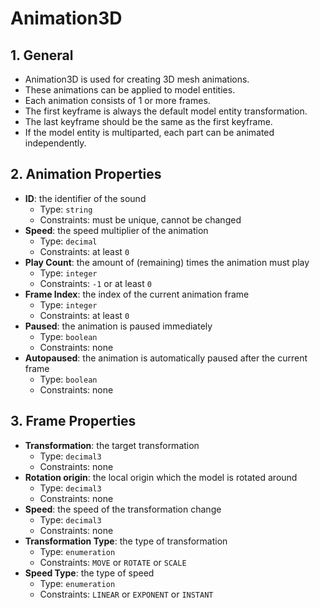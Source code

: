 # Animation3D

## 1. General

- Animation3D is used for creating 3D mesh animations.
- These animations can be applied to model entities.
- Each animation consists of 1 or more frames.
- The first keyframe is always the default model entity transformation.
- The last keyframe should be the same as the first keyframe.
- If the model entity is multiparted, each part can be animated independently.

## 2. Animation Properties

- **ID**: the identifier of the sound
  - Type: `string`
  - Constraints: must be unique, cannot be changed
- **Speed**: the speed multiplier of the animation
  - Type: `decimal`
  - Constraints: at least `0`
- **Play Count**: the amount of (remaining) times the animation must play
  - Type: `integer`
  - Constraints: `-1` or at least `0`
- **Frame Index**: the index of the current animation frame
  - Type: `integer`
  - Constraints: at least `0`
- **Paused**: the animation is paused immediately
  - Type: `boolean`
  - Constraints: none
- **Autopaused**: the animation is automatically paused after the current frame
  - Type: `boolean`
  - Constraints: none

## 3. Frame Properties

- **Transformation**: the target transformation
  - Type: `decimal3`
  - Constraints: none
- **Rotation origin**: the local origin which the model is rotated around
  - Type: `decimal3`
  - Constraints: none
- **Speed**: the speed of the transformation change
  - Type: `decimal3`
  - Constraints: none
- **Transformation Type**: the type of transformation
  - Type: `enumeration`
  - Constraints: `MOVE` or `ROTATE` or `SCALE`
- **Speed Type**: the type of speed
  - Type: `enumeration`
  - Constraints: `LINEAR` or `EXPONENT` or `INSTANT`
